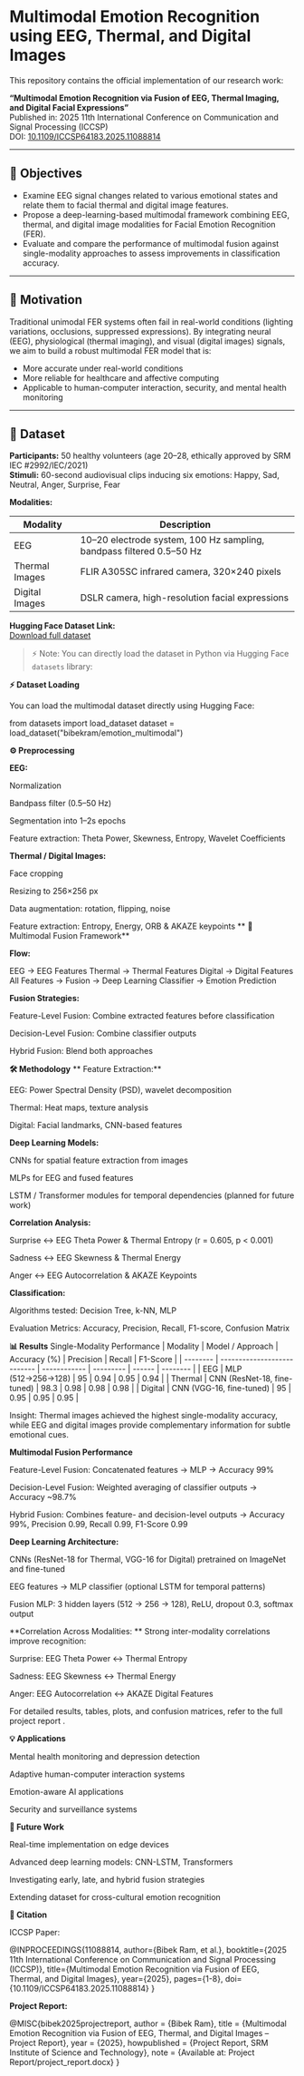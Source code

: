 # Multimodal Emotion Recognition using EEG, Thermal, and Digital Images

This repository contains the official implementation of our research work:

**“Multimodal Emotion Recognition via Fusion of EEG, Thermal Imaging, and Digital Facial Expressions”**  
Published in: 2025 11th International Conference on Communication and Signal Processing (ICCSP)  
DOI: [10.1109/ICCSP64183.2025.11088814](https://doi.org/10.1109/ICCSP64183.2025.11088814)

---

## 🎯 Objectives

- Examine EEG signal changes related to various emotional states and relate them to facial thermal and digital image features.
- Propose a deep-learning-based multimodal framework combining EEG, thermal, and digital image modalities for Facial Emotion Recognition (FER).
- Evaluate and compare the performance of multimodal fusion against single-modality approaches to assess improvements in classification accuracy.

---

## 🧠 Motivation

Traditional unimodal FER systems often fail in real-world conditions (lighting variations, occlusions, suppressed expressions). By integrating neural (EEG), physiological (thermal imaging), and visual (digital images) signals, we aim to build a robust multimodal FER model that is:

- More accurate under real-world conditions  
- More reliable for healthcare and affective computing  
- Applicable to human-computer interaction, security, and mental health monitoring  

---

## 📂 Dataset

**Participants:** 50 healthy volunteers (age 20–28, ethically approved by SRM IEC #2992/IEC/2021)  
**Stimuli:** 60-second audiovisual clips inducing six emotions: Happy, Sad, Neutral, Anger, Surprise, Fear  

**Modalities:**

| Modality | Description |
|----------|-------------|
| EEG | 10–20 electrode system, 100 Hz sampling, bandpass filtered 0.5–50 Hz |
| Thermal Images | FLIR A305SC infrared camera, 320×240 pixels |
| Digital Images | DSLR camera, high-resolution facial expressions |

**Hugging Face Dataset Link:**  
[Download full dataset](https://huggingface.co/datasets/bibekram/emotion_multimodal)  

> ⚡ Note: You can directly load the dataset in Python via Hugging Face `datasets` library:

**⚡ Dataset Loading**

You can load the multimodal dataset directly using Hugging Face:

from datasets import load_dataset
dataset = load_dataset("bibekram/emotion_multimodal")

**⚙️ Preprocessing**

**EEG:**

Normalization

Bandpass filter (0.5–50 Hz)

Segmentation into 1–2s epochs

Feature extraction: Theta Power, Skewness, Entropy, Wavelet Coefficients

**Thermal / Digital Images:**

Face cropping

Resizing to 256×256 px

Data augmentation: rotation, flipping, noise

Feature extraction: Entropy, Energy, ORB & AKAZE keypoints
**
🔗 Multimodal Fusion Framework**

**Flow:**

EEG → EEG Features
Thermal → Thermal Features
Digital → Digital Features
All Features → Fusion → Deep Learning Classifier → Emotion Prediction


**Fusion Strategies:**

Feature-Level Fusion: Combine extracted features before classification

Decision-Level Fusion: Combine classifier outputs

Hybrid Fusion: Blend both approaches

**🛠️ Methodology**
**
Feature Extraction:**

EEG: Power Spectral Density (PSD), wavelet decomposition

Thermal: Heat maps, texture analysis

Digital: Facial landmarks, CNN-based features

**Deep Learning Models:**

CNNs for spatial feature extraction from images

MLPs for EEG and fused features

LSTM / Transformer modules for temporal dependencies (planned for future work)

**Correlation Analysis:**

Surprise ↔ EEG Theta Power & Thermal Entropy (r = 0.605, p < 0.001)

Sadness ↔ EEG Skewness & Thermal Energy

Anger ↔ EEG Autocorrelation & AKAZE Keypoints

**Classification:**

Algorithms tested: Decision Tree, k-NN, MLP

Evaluation Metrics: Accuracy, Precision, Recall, F1-score, Confusion Matrix

**📊 Results**
Single-Modality Performance
| Modality | Model / Approach            | Accuracy (%) | Precision | Recall | F1-Score |
| -------- | --------------------------- | ------------ | --------- | ------ | -------- |
| EEG      | MLP (512→256→128)           | 95           | 0.94      | 0.95   | 0.94     |
| Thermal  | CNN (ResNet-18, fine-tuned) | 98.3         | 0.98      | 0.98   | 0.98     |
| Digital  | CNN (VGG-16, fine-tuned)    | 95           | 0.95      | 0.95   | 0.95     |


Insight: Thermal images achieved the highest single-modality accuracy, while EEG and digital images provide complementary information for subtle emotional cues.

**Multimodal Fusion Performance**

Feature-Level Fusion: Concatenated features → MLP → Accuracy 99%

Decision-Level Fusion: Weighted averaging of classifier outputs → Accuracy ~98.7%

Hybrid Fusion: Combines feature- and decision-level outputs → Accuracy 99%, Precision 0.99, Recall 0.99, F1-Score 0.99

**Deep Learning Architecture:**

CNNs (ResNet-18 for Thermal, VGG-16 for Digital) pretrained on ImageNet and fine-tuned

EEG features → MLP classifier (optional LSTM for temporal patterns)

Fusion MLP: 3 hidden layers (512 → 256 → 128), ReLU, dropout 0.3, softmax output

**Correlation Across Modalities:
**
Strong inter-modality correlations improve recognition:

Surprise: EEG Theta Power ↔ Thermal Entropy

Sadness: EEG Skewness ↔ Thermal Energy

Anger: EEG Autocorrelation ↔ AKAZE Digital Features

For detailed results, tables, plots, and confusion matrices, refer to the full project report
.

**💡 Applications**

Mental health monitoring and depression detection

Adaptive human-computer interaction systems

Emotion-aware AI applications

Security and surveillance systems

**🔮 Future Work**

Real-time implementation on edge devices

Advanced deep learning models: CNN-LSTM, Transformers

Investigating early, late, and hybrid fusion strategies

Extending dataset for cross-cultural emotion recognition

**📜 Citation**

ICCSP Paper:

@INPROCEEDINGS{11088814,
  author={Bibek Ram, et al.},
  booktitle={2025 11th International Conference on Communication and Signal Processing (ICCSP)},
  title={Multimodal Emotion Recognition via Fusion of EEG, Thermal, and Digital Images},
  year={2025},
  pages={1-8},
  doi={10.1109/ICCSP64183.2025.11088814}
}


**Project Report:**

@MISC{bibek2025projectreport,
  author = {Bibek Ram},
  title = {Multimodal Emotion Recognition via Fusion of EEG, Thermal, and Digital Images – Project Report},
  year = {2025},
  howpublished = {Project Report, SRM Institute of Science and Technology},
  note = {Available at: Project Report/project_report.docx}
}
